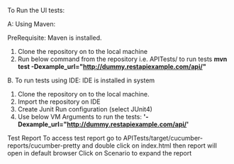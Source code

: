 To Run the UI tests:

A: Using Maven:

PreRequisite: Maven is installed.
1. Clone the repository on to the local machine 
2. Run below command from the repository i.e. APITests/  to run tests 
**mvn test -Dexample_url="http://dummy.restapiexample.com/api/"**


B. To run tests using IDE:
IDE is installed in system
1. Clone the repository on to the local machine.
2. Import the repository on IDE
3. Create Junit Run configuration (select JUnit4)
4. Use below VM Arguments to run the tests: 
**'-Dexample_url="http://dummy.restapiexample.com/api/'**

Test Report
To access test report go to APITests/target/cucumber-reports/cucumber-pretty
and double click on index.html then report will open in default browser
Click on Scenario to expand the report
